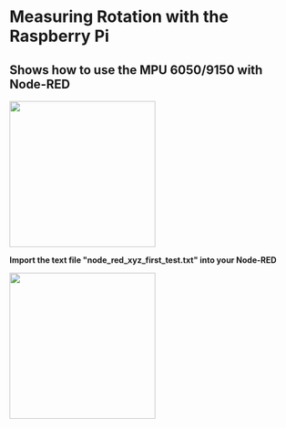 <h1>Measuring Rotation with the Raspberry Pi</h1>
<h2>Shows how to use the MPU 6050/9150 with Node-RED</h2>

<img src="https://user-images.githubusercontent.com/36192933/53698204-ca230100-3dd9-11e9-8eb3-6cbd4b800e01.png" width="256">

<b>Import the text file "node_red_xyz_first_test.txt" into your Node-RED</b>

<img src="https://user-images.githubusercontent.com/36192933/53698260-6e0cac80-3dda-11e9-84dc-791f913501ba.png" width="256">

